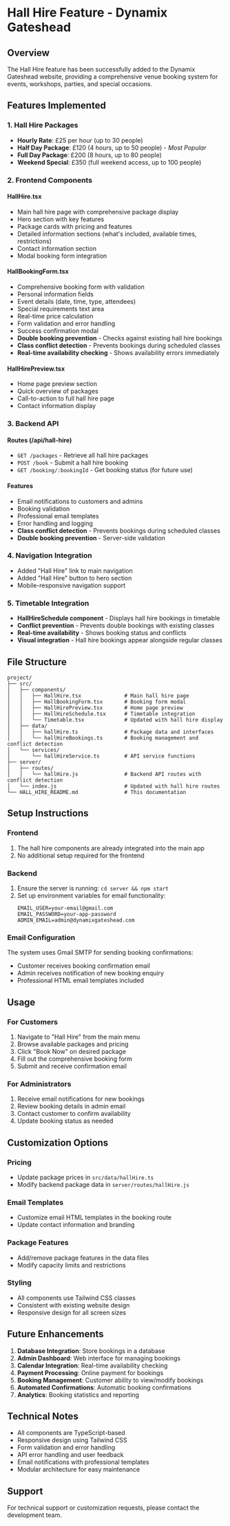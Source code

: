 # Hall Hire Feature - Dynamix Gateshead

## Overview
The Hall Hire feature has been successfully added to the Dynamix Gateshead website, providing a comprehensive venue booking system for events, workshops, parties, and special occasions.

## Features Implemented

### 1. Hall Hire Packages
- **Hourly Rate**: £25 per hour (up to 30 people)
- **Half Day Package**: £120 (4 hours, up to 50 people) - *Most Popular*
- **Full Day Package**: £200 (8 hours, up to 80 people)
- **Weekend Special**: £350 (full weekend access, up to 100 people)

### 2. Frontend Components

#### HallHire.tsx
- Main hall hire page with comprehensive package display
- Hero section with key features
- Package cards with pricing and features
- Detailed information sections (what's included, available times, restrictions)
- Contact information section
- Modal booking form integration

#### HallBookingForm.tsx
- Comprehensive booking form with validation
- Personal information fields
- Event details (date, time, type, attendees)
- Special requirements text area
- Real-time price calculation
- Form validation and error handling
- Success confirmation modal
- **Double booking prevention** - Checks against existing hall hire bookings
- **Class conflict detection** - Prevents bookings during scheduled classes
- **Real-time availability checking** - Shows availability errors immediately

#### HallHirePreview.tsx
- Home page preview section
- Quick overview of packages
- Call-to-action to full hall hire page
- Contact information display

### 3. Backend API

#### Routes (/api/hall-hire)
- `GET /packages` - Retrieve all hall hire packages
- `POST /book` - Submit a hall hire booking
- `GET /booking/:bookingId` - Get booking status (for future use)

#### Features
- Email notifications to customers and admins
- Booking validation
- Professional email templates
- Error handling and logging
- **Class conflict detection** - Prevents bookings during scheduled classes
- **Double booking prevention** - Server-side validation

### 4. Navigation Integration
- Added "Hall Hire" link to main navigation
- Added "Hall Hire" button to hero section
- Mobile-responsive navigation support

### 5. Timetable Integration
- **HallHireSchedule component** - Displays hall hire bookings in timetable
- **Conflict prevention** - Prevents double bookings with existing classes
- **Real-time availability** - Shows booking status and conflicts
- **Visual integration** - Hall hire bookings appear alongside regular classes

## File Structure

```
project/
├── src/
│   ├── components/
│   │   ├── HallHire.tsx              # Main hall hire page
│   │   ├── HallBookingForm.tsx       # Booking form modal
│   │   ├── HallHirePreview.tsx       # Home page preview
│   │   ├── HallHireSchedule.tsx      # Timetable integration
│   │   └── Timetable.tsx             # Updated with hall hire display
│   ├── data/
│   │   ├── hallHire.ts               # Package data and interfaces
│   │   └── hallHireBookings.ts       # Booking management and conflict detection
│   └── services/
│       └── hallHireService.ts        # API service functions
├── server/
│   ├── routes/
│   │   └── hallHire.js               # Backend API routes with conflict detection
│   └── index.js                      # Updated with hall hire routes
└── HALL_HIRE_README.md               # This documentation
```

## Setup Instructions

### Frontend
1. The hall hire components are already integrated into the main app
2. No additional setup required for the frontend

### Backend
1. Ensure the server is running: `cd server && npm start`
2. Set up environment variables for email functionality:
   ```
   EMAIL_USER=your-email@gmail.com
   EMAIL_PASSWORD=your-app-password
   ADMIN_EMAIL=admin@dynamixgateshead.com
   ```

### Email Configuration
The system uses Gmail SMTP for sending booking confirmations:
- Customer receives booking confirmation email
- Admin receives notification of new booking enquiry
- Professional HTML email templates included

## Usage

### For Customers
1. Navigate to "Hall Hire" from the main menu
2. Browse available packages and pricing
3. Click "Book Now" on desired package
4. Fill out the comprehensive booking form
5. Submit and receive confirmation email

### For Administrators
1. Receive email notifications for new bookings
2. Review booking details in admin email
3. Contact customer to confirm availability
4. Update booking status as needed

## Customization Options

### Pricing
- Update package prices in `src/data/hallHire.ts`
- Modify backend package data in `server/routes/hallHire.js`

### Email Templates
- Customize email HTML templates in the booking route
- Update contact information and branding

### Package Features
- Add/remove package features in the data files
- Modify capacity limits and restrictions

### Styling
- All components use Tailwind CSS classes
- Consistent with existing website design
- Responsive design for all screen sizes

## Future Enhancements

1. **Database Integration**: Store bookings in a database
2. **Admin Dashboard**: Web interface for managing bookings
3. **Calendar Integration**: Real-time availability checking
4. **Payment Processing**: Online payment for bookings
5. **Booking Management**: Customer ability to view/modify bookings
6. **Automated Confirmations**: Automatic booking confirmations
7. **Analytics**: Booking statistics and reporting

## Technical Notes

- All components are TypeScript-based
- Responsive design using Tailwind CSS
- Form validation and error handling
- API error handling and user feedback
- Email notifications with professional templates
- Modular architecture for easy maintenance

## Support

For technical support or customization requests, please contact the development team. 
